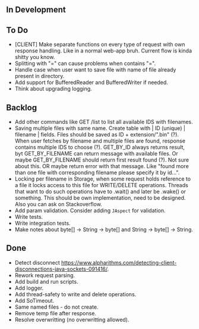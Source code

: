 ## In Development

## To Do

- [CLIENT] Make separate functions on every type of request with own response handling. Like in a normal web-app bruh. Current flow is kinda shitty you know.
- Splitting with "=" can cause problems when <value> contains "=".
- Handle case when user want to save file with name of file already present in directory.
- Add support for BufferedReader and BufferedWriter if needed.
- Think about upgrading logging.

## Backlog

- Add other commands like GET /list to list all available IDS with filenames.
- Saving multiple files with same name. Create table with | ID (unique) | filename | fields. Files should be saved as ID + extension/".bin" (?). When user fetches by filename and multiple files are found, response contains multiple IDS to choose (?). GET_BY_ID always returns result, byt GET_BY_FILENAME can return message with available files. Or maybe GET_BY_FILENAME should return first result found (?). Not sure about this. OR maybe return error with that message. Like "found more than one file with corresponding filename please specify it by id...".
- Locking per filename in Storage, when some request holds reference to a file it locks access to this file for WRITE/DELETE operations. Threads that want to do such operations have to .wait() and later be .wake() or something. This should be own implementation, need to be designed. Also you can ask on Stackoverflow.
- Add param validation. Consider adding `JAspect` for validation.
- Write tests.
- Write integration tests.
- Make notes about byte[] -> String -> byte[] and String -> byte[] -> String.

## Done

- Detect disconnect https://www.alpharithms.com/detecting-client-disconnections-java-sockets-091416/.
- Rework request parsing.
- Add build and run scripts.
- Add logger.
- Add thread-safety to write and delete operations.
- Add SoTimeout.
- Same named files - do not create.
- Remove temp file after response.
- Resolve overwritting (no overwritting allowed).
